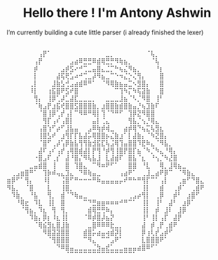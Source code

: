 <h1 align="center">Hello there ! I'm Antony Ashwin </h1>

I’m currently building a cute little parser (i already finished the lexer)



⠀⠀⠀⠀⠀⠀⠀
⠀⠀⠀⠀⠀⠀⠀⢠⡟⠁⠀⠀⠀⠀⠀⠀⠀⠀⠀⠀⠀⠀⣀⡀⠀⠀⠀⠀⠀⠀⠀⠈⢧⡀⠀⠀⠀⠀⠀⠀⠀⠀⠀⠀
⠀⠀⠀⠀⠀⠀⢠⡟⠀⠀⠀⠀⠀⠀⣠⣴⠿⣛⣛⠿⣾⢿⣛⡛⠻⢷⣦⡀⠀⠀⠀⠀⠈⢧⠀⠀⠀⠀⠀⠀⠀⠀⠀⠀
⠀⠀⠀⠀⠀⠀⡾⠀⠀⠀⠀⠀⣠⡾⣫⠔⠚⢉⣀⣤⣿⣄⣈⡉⠓⢦⣌⠻⣦⡀⠀⠀⠀⠘⡆⠀⠀⠀⠀⠀⠀⠀⠀⠀
⠀⠀⠀⠀⠀⠀⡇⠀⠀⠀⠀⣼⢯⢟⣡⠴⠚⢉⣀⡼⠻⣦⣀⠉⠑⠲⣌⡑⢌⢻⡄⠀⠀⠀⣿⠀⠀⠀⠀⠀⠀⠀⠀⠀
⠀⠀⠀⠀⠀⢀⡇⠀⠀⠀⣸⣷⣣⢚⣠⣴⣾⠿⠛⠁⠀⠈⠻⢿⣷⣦⣤⣉⠢⣻⣿⡄⠀⠀⣿⠀⠀⠀⠀⠀⠀⠀⠀⠀
⠀⠀⠀⠀⠀⠸⡇⠀⠀⢰⣯⣿⠟⣫⠞⣿⠀⠀⠀⠀⠀⠀⠀⠀⠉⢹⠳⡍⠳⢯⣽⣷⠀⠀⣿⠀⠀⠀⠀⠀⠀⠀⠀⠀
⠀⠀⠀⠀⠀⠀⢻⡄⠀⢸⡿⢁⡼⣁⣼⣏⣀⣀⣀⡀⠀⠀⣀⣀⣀⣸⣦⠈⠣⡈⠻⣿⠀⢸⠃⠀⠀⠀⠀⠀⠀⠀⠀⠀
⠀⠀⠀⠀⠀⠀⠈⢷⣠⡟⣰⣯⢞⣿⣿⣫⣿⣿⣿⣷⡀⣰⣿⣿⣷⣾⣿⣷⣤⡘⢦⣹⣷⠏⠀⠀⠀⠀⠀⠀⠀⠀⠀⠀
⠀⠀⠀⠀⠀⠀⠀⠈⣿⢸⡿⢁⡞⢠⡇⠉⠻⠿⠛⢿⡇⢹⠈⠙⠛⠋⠀⢹⡿⣝⠻⣿⣿⠀⠀⠀⠀⠀⠀⠀⠀⠀⠀⠀
⠀⠀⠀⠀⠀⠀⠀⠀⢻⡏⢠⠎⢠⣿⡇⠀⠀⠀⠀⣤⡇⢈⣄⠀⠀⠀⠀⢻⣧⡈⢢⡘⢿⣄⠀⠀⠀⠀⠀⠀⠀⠀⠀⠀
⠀⠀⠀⠀⠀⠀⠀⢠⣿⢱⠋⡴⠋⣸⣧⣤⠀⠀⣠⠿⢷⡾⢾⣀⠀⠀⣴⡾⢿⠙⢦⣍⢧⣻⣆⠀⠀⠀⠀⠀⠀⠀⠀⠀
⠀⠀⠀⠀⠀⠀⠀⢸⣿⣣⠞⠀⣰⢻⡏⡏⣧⣼⡥⢿⣿⣿⡦⣌⣷⣰⠁⡇⣼⣷⡄⠈⠳⣝⣿⡄⠀⠀⠀⠀⠀⠀⠀⠀
⠀⠀⠀⠀⠀⠀⠀⠈⣿⠋⢀⡼⢡⡿⣷⣧⢻⢻⣷⣺⣯⣏⢧⣨⢿⢹⣤⣿⣿⠹⣟⠷⣄⠈⠻⣧⡀⠀⠀⠀⠀⠀⠀⠀
⠀⠀⠀⠀⠀⠀⠀⣼⠏⢠⠎⢠⡞⢠⢿⣿⣾⣼⡇⡟⢻⠘⡾⢻⢸⣿⡟⣿⡏⣦⠈⠳⡈⠳⣄⠘⢿⡄⠀⠀⠀⠀⠀⠀
⠀⠀⠀⠀⠀⠀⠐⣿⣠⠏⢀⡎⠀⣼⠘⣿⡌⠻⢧⣧⣸⠀⣇⣼⣾⠏⠀⣿⣧⠈⣆⠀⠘⢢⡈⠳⣜⣿⠀⠀⠀⠀⠀⠀
⠀⠀⠀⠀⠀⣀⣤⣾⣿⠀⢸⠀⠀⣿⠀⢹⣿⣄⠀⠉⠻⠶⠟⠋⠁⠀⠀⣿⣿⠀⠘⣇⠀⠀⢿⡀⣸⢿⣦⣀⠀⠀⠀⠀
⠀⢀⣠⣶⣿⠛⠁⠀⢹⡷⠾⢤⣄⣹⣄⠀⠙⠿⢷⣤⣀⠀⠀⠀⠀⢠⣴⠟⠁⠀⢀⣸⣀⣴⠟⡿⠉⠀⠈⠻⣷⣄⠀⠀
⣶⡿⠋⠁⢻⡄⠀⠀⠸⡇⠀⠀⢨⣿⠋⠛⠒⠒⠒⠛⠷⣤⣤⣤⣤⡤⠞⠛⠓⠛⢻⡏⠉⠁⢠⡇⠀⠀⢀⣶⠋⠙⣿⣄
⠻⣧⡀⠀⠈⣿⠀⠀⠀⣇⠀⠀⢸⣿⡀⠀⠀⠀⠀⠀⠀⠀⠀⠀⠀⠀⠀⠀⠀⠀⢸⡇⠀⠀⣾⠀⠀⢀⡾⠁⠀⢀⣾⠟
⠀⠹⣷⡀⠀⠘⣧⠀⠀⢻⡀⠀⣾⠈⠙⢷⣤⣀⠀⠀⠀⠀⠀⠀⠀⠀⠀⢀⣠⡴⢻⡇⠀⢀⡿⠀⠀⡾⠃⠀⣰⣿⠋⠀
⠀⠀⠘⢿⣖⠀⠹⣇⠀⢸⡇⠀⣿⠀⠀⠀⠀⠉⠙⣛⣶⣶⠶⠶⠶⠚⠛⠉⠁⠀⢸⡇⠀⢸⠃⠀⣼⠃⠀⣰⡿⠁⠀⠀
⠀⠀⠀⠈⢻⣦⡀⠹⣆⠀⢻⠀⢻⡀⠀⠀⠀⠀⣾⢿⣛⢛⠷⡄⠀⠀⠀⠀⠀⠀⢸⡇⠀⡾⠀⣸⠇⠀⣸⡿⠀⠀⠀⠀
⠀⠀⠀⠀⠀⠹⣷⡄⡿⡆⠸⣆⢸⡇⠀⠀⠀⠈⠿⡾⣿⡼⣦⡝⠀⠀⠀⠀⠀⠀⢸⠃⢸⡇⢠⡏⠀⣼⡟⠀⠀⠀⠀⠀
⠀⠀⠀⠀⠀⠀⠈⢿⣮⣻⣆⣿⣸⣷⠀⠀⠀⠀⣀⣿⠿⠿⠿⣗⣀⡀⠀⠀⠀⠀⣼⠀⡾⢀⡟⢀⣾⠟⠀⠀⠀⠀⠀⠀
⠀⠀⠀⠀⠀⠀⠀⠀⠻⣿⣽⣽⣿⣿⠀⠀⠀⣾⣿⡥⣴⣤⢴⣾⡽⡇⠀⠀⠀⠀⡿⢰⢇⡞⣠⡾⠋⠀⠀⠀⠀⠀⠀⠀
⠀⠀⠀⠀⠀⠀⠀⠀⠀⠈⢻⣿⣿⣿⠀⠀⠀⠉⠻⣄⠀⠉⠉⣠⠟⠁⠀⠀⠀⠀⣇⣿⣿⣿⠟⠁⠀⠀⠀⠀⠀⠀⠀⠀
⠀⠀⠀⠀⠀⠀⠀⠀⠀⠀⠀⠙⠿⣿⣤⣀⣀⣀⣀⣈⣳⣤⣞⣁⣀⣀⣤⣤⣤⣴⣿⠿⠋⠁⠀⠀⠀⠀⠀⠀⠀⠀⠀⠀
⠀⠀⠀⠀⠀⠀⠀⠀⠀⠀⠀⠀⠀⠈⠉⠉⠉⠉⠉⠉⠉⠉⠉⠉⠉⠉⠉⠉⠁⠀⠀⠀⠀⠀⠀⠀⠀⠀⠀⠀⠀⠀⠀⠀
